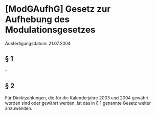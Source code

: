 # [ModGAufhG] Gesetz zur Aufhebung des Modulationsgesetzes

Ausfertigungsdatum: 21.07.2004

 

## § 1

\-


## § 2

Für Direktzahlungen, die für die Kalenderjahre 2003 und 2004 gewährt worden sind oder gewährt werden, ist das in § 1 genannte Gesetz weiter anzuwenden.
